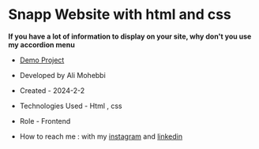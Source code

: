# Snapp Website with html and css

**If you have a lot of information to display on your site, why don't you use my accordion menu**

- [Demo Project](https://ali-mohebbi-developer.github.io/Snapp-Project/)

- Developed by Ali Mohebbi

- Created - 2024-2-2

- Technologies Used - Html , css 

- Role - Frontend

- How to reach me : with my [instagram](https://www.instagram.com/Ali_Mohebbi_Developer) and [linkedin](https://www.linkedin.com/in/ali-mohebbi-7165b7265/)
